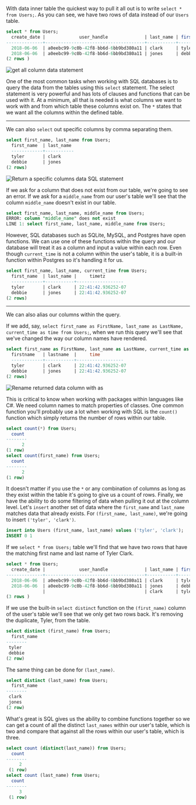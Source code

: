 With data inner table the quickest way to pull it all out is to write `select * from Users;`. As you can see, we have two rows of data instead of our `Users` table.

```sql
select * from Users;
  create_date |             user_handle              | last_name | first _name
--------------+--------------------------------------+-----------+-------------
  2018-06-06  | a0eebc99-9c0b-42f8-bb6d-6bb9bd380a11 | clark     | tyler
  2018-06-06  | a0eebc99-9c0b-42f8-bb6d-6bb9bd380a11 | jones     | debbie
(2 rows )
```

![get all column data statement](https://res.cloudinary.com/dg3gyk0gu/image/upload/v1556808032/transcript-images/SelectAll.svg)

One of the most common tasks when working with SQL databases is to query the data from the tables using this `select` statement. The select statement is very powerful and has lots of clauses and functions that can be used with it. At a minimum, all that is needed is what columns we want to work with and from which table these columns exist on. The `*` states that we want all the columns within the defined table.

<hr />

We can also `select` out specific columns by comma separating them.

```sql
select first_name, last_name from Users;
  first_name  | last_name
  ------------+-----------
  tyler       | clark
  debbie      | jones
(2 rows)
```

![Return a specific columns data SQL statement](https://res.cloudinary.com/dg3gyk0gu/image/upload/v1556808032/transcript-images/SelectColumn.svg)

If we ask for a column that does not exist from our table, we're going to see an error. If we ask for a `middle_name` from our user's table we'll see that the column `middle_name` doesn't exist in our table.

```sql
select first_name, last_name, middle_name from Users;
ERROR: column "middle_name" does not exist
LINE 1: select first_name, last_name, middle_name from Users;
```

However, SQL databases such as SQLite, MySQL, and Postgres have open functions. We can use one of these functions within the query and our database will treat it as a column and input a value within each row. Even though `current_time` is not a column within the user's table, it is a built-in function within Postgres so it's handling it for us.

```sql
select first_name, last_name, current_time from Users;
  first_name  | last_name |     timetz
  ------------+-----------+------------------
  tyler       | clark     | 22:41:42.936252-07
  debbie      | jones     | 22:41:42.936252-07
(2 rows)
```

<hr />

We can also alias our columns within the query.

If we add, say, `select first_name as FirstName, last_name as LastName, current_time as time from Users;`, when we run this query we'll see that we've changed the way our column names have rendered.

```sql
select first_name as FirstName, last_name as LastName, current_time as time from Users;
  firstname   | lastname  |     time
  ------------+-----------+------------------
  tyler       | clark     | 22:41:42.936252-07
  debbie      | jones     | 22:41:42.936252-07
(2 rows)
```

![Rename returned data column with as](https://res.cloudinary.com/dg3gyk0gu/image/upload/v1556808032/transcript-images/Alias.svg)

This is critical to know when working with packages within languages like C#. We need column names to match properties of classes. One common function you'll probably use a lot when working with SQL is the `count()` function which simply returns the number of rows within our table.

```sql
select count(*) from Users;
  count
--------
      2
(1 row)
select count(first_name) from Users;
  count
--------
      2
(1 row)
```

It doesn't matter if you use the `*` or any combination of columns as long as they exist within the table it's going to give us a count of rows. Finally, we have the ability to do some filtering of data when pulling it out at the column level. Let's `insert` another set of data where the `first_name` and `last_name` matches data that already exists. For `(first_name, last_name)`, we're going to insert `('tyler', 'clark')`.

```sql
insert into Users (first_name, last_name) values ('tyler', 'clark');
INSERT 0 1
```

If we `select * from Users;` table we'll find that we have two rows that have the matching first name and last name of Tyler Clark.

```sql
select * from Users;
  create_date |             user_handle              | last_name | first _name
--------------+--------------------------------------+-----------+-------------
  2018-06-06  | a0eebc99-9c0b-42f8-bb6d-6bb9bd380a11 | clark     | tyler
  2018-06-06  | a0eebc99-9c0b-42f8-bb6d-6bb9bd380a11 | jones     | debbie
              |                                      | clark     | tyler
(3 rows )
```

If we use the built-in `select distinct` function on the `(first_name)` column of the user's table we'll see that we only get two rows back. It's removing the duplicate, Tyler, from the table.

```sql
select distinct (first_name) from Users;
  first_name
--------
 tyler
 debbie
(2 row)
```
The same thing can be done for `(last_name)`.

```sql
select distinct (last_name) from Users;
  first_name
--------
 clark
 jones
(2 row)
```

What's great is SQL gives us the ability to combine functions together so we can get a count of all the distinct `last_names` within our user's table, which is two and compare that against all the rows within our user's table, which is three.

```sql
select count (distinct(last_name)) from Users;
  count
--------
     2
 (1 row)
select count (last_name) from Users;
  count
--------
     3
 (1 row)
```
